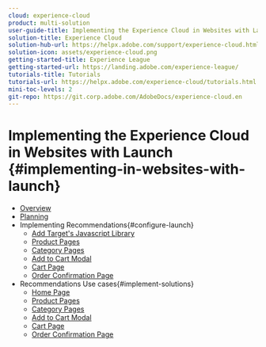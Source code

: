 ```yaml
---
cloud: experience-cloud
product: multi-solution
user-guide-title: Implementing the Experience Cloud in Websites with Launch
solution-title: Experience Cloud
solution-hub-url: https://helpx.adobe.com/support/experience-cloud.html
solution-icon: assets/experience-cloud.png
getting-started-title: Experience League
getting-started-url: https://landing.adobe.com/experience-league/
tutorials-title: Tutorials
tutorials-url: https://helpx.adobe.com/experience-cloud/tutorials.html
mini-toc-levels: 2
git-repo: https://git.corp.adobe.com/AdobeDocs/experience-cloud.en
---
```


# Implementing the Experience Cloud in Websites with Launch {#implementing-in-websites-with-launch}

+ [Overview](index.md)
+ [Planning](implementation/product-pages.md)
+ Implementing Recommendations{#configure-launch}
  + [Add Target's Javascript Library](implementation/product-pages.md)
  + [Product Pages](implementation/product-pages.md)
  + [Category Pages](implementation/product-pages.md)
  + [Add to Cart Modal](implementation/product-pages.md)
  + [Cart Page](implementation/product-pages.md)
  + [Order Confirmation Page](implementation/product-pages.md)
+ Recommendations Use cases{#implement-solutions}
  + [Home Page](implementation/product-pages.md)
  + [Product Pages](implementation/product-pages.md)
  + [Category Pages](implementation/product-pages.md)
  + [Add to Cart Modal](implementation/product-pages.md)
  + [Cart Page](implementation/product-pages.md)
  + [Order Confirmation Page](implementation/product-pages.md)
